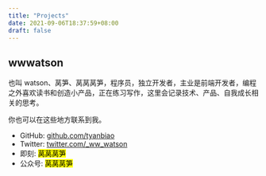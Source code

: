 ```yaml
---
title: "Projects"
date: 2021-09-06T18:37:59+08:00
draft: false
---
```


## wwwatson

也叫 watson、莴笋、莴莴莴笋，程序员，独立开发者，主业是前端开发者，编程之外喜欢读书和创造小产品，正在练习写作，这里会记录技术、产品、自我成长相关的思考。

你也可以在这些地方联系到我。
- GitHub: [github.com/tyanbiao](https://github.com/tyanbiao)
- Twitter: [twitter.com/_ww_watson](https://twitter.com/_ww_watson)
- 即刻: <mark>莴莴莴笋</mark>
- 公众号: <mark>莴莴莴笋</mark>